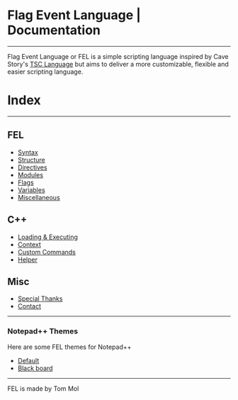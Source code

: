 # Flag Event Language | Documentation
-----

Flag Event Language or FEL is a simple scripting language inspired by Cave Story's [TSC Language](http://www.cavestory.org/guides/basicmodding/guide/tsc.html) but aims to deliver a more customizable, flexible and easier scripting language.

# Index
-----
## FEL
* [Syntax](syntax.html)
* [Structure](structure.html)
* [Directives](directives.html)
* [Modules](modules.html)
* [Flags](flags.html)
* [Variables](variables.html)
* [Miscellaneous](fel-misc.html)

## C++
* [Loading & Executing](loading-executing.html)
* [Context](context.html)
* [Custom Commands](custom-commands.html)
* [Helper](helper.html)

## Misc
* [Special Thanks](special-thanks.html)
* [Contact](contact.html)

-----
### Notepad++ Themes

Here are some FEL themes for Notepad++  
* <a href="FEL-light.xml" target="_blank">Default</a>  
* <a href="FEL.xml" target="_blank">Black board</a>

-----
FEL is made by Tom Mol
